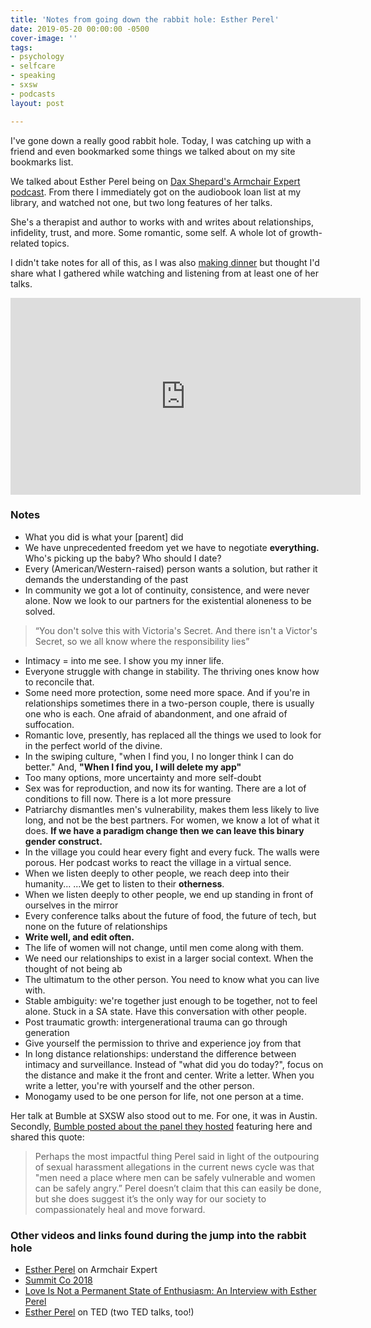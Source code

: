 ```yaml
---
title: 'Notes from going down the rabbit hole: Esther Perel'
date: 2019-05-20 00:00:00 -0500
cover-image: ''
tags:
- psychology
- selfcare
- speaking
- sxsw
- podcasts
layout: post

---
```

I've gone down a really good rabbit hole. Today, I was catching up with a friend and even bookmarked some things we talked about on my site bookmarks list.

We talked about Esther Perel being on [Dax Shepard's Armchair Expert podcast](https://armchairexpertpod.com/pods/esther-perel). From there I immediately got on the audiobook loan list at my library, and watched not one, but two long features of her talks.

She's a therapist and author to works with and writes about relationships, infidelity, trust, and more. Some romantic, some self. A whole lot of growth-related topics.

I didn't take notes for all of this, as I was also [making dinner](https://www.instagram.com/p/BxtYDnMFGAY/?igshid=psgflf9suu4h) but thought I'd share what I gathered while watching and listening from at least one of her talks.

<iframe width="560" height="315" src="https://www.youtube.com/embed/5iu9_8Vsmtk" frameborder="0" allow="accelerometer; autoplay; encrypted-media; gyroscope; picture-in-picture" allowfullscreen></iframe>

### Notes

* What you did is what your \[parent\] did
* We have unprecedented freedom yet we have to negotiate **everything.** Who's picking up the baby? Who should I date?
* Every (American/Western-raised) person wants a solution, but rather it demands the understanding of the past
* In community we got a lot of continuity, consistence, and were never alone. Now we look to our partners for the existential aloneness to be solved.

> “You don't solve this with Victoria's Secret. And there isn't a Victor's Secret, so we all know where the responsibility lies”

* Intimacy = into me see. I show you my inner life.
* Everyone struggle with change in stability. The thriving ones know how to reconcile that.
* Some need more protection, some need more space. And if you're in relationships sometimes there in a two-person couple, there is usually one who is each. One afraid of abandonment, and one afraid of suffocation.
* Romantic love, presently, has replaced all the things we used to look for in the perfect world of the divine.
* In the swiping culture, "when I find you, I no longer think I can do better." And, **"When I find you, I will delete my app"**
* Too many options, more uncertainty and more self-doubt
* Sex was for reproduction, and now its for wanting. There are a lot of conditions to fill now. There is a lot more pressure
* Patriarchy dismantles men's vulnerability, makes them less likely to live long, and not be the best partners. For women, we know a lot of what it does. **If we have a paradigm change then we can leave this binary gender construct.**
* In the village you could hear every fight and every fuck. The walls were porous. Her podcast works to react the village in a virtual sence.
* When we listen deeply to other people, we reach deep into their humanity... ...We get to listen to their **otherness**.
* When we listen deeply to other people, we end up standing in front of ourselves in the mirror
* Every conference talks about the future of food, the future of tech, but none on the future of relationships
* **Write well, and edit often.**
* The life of women will not change, until men come along with them.
* We need our relationships to exist in a larger social context. When the thought of not being ab
* The ultimatum to the other person. You need to know what you can live with.
* Stable ambiguity: we're together just enough to be together, not to feel alone. Stuck in a SA state. Have this conversation with other people.
* Post traumatic growth: intergenerational trauma can go through generation
* Give yourself the permission to thrive and experience joy from that
* In long distance relationships: understand the difference between intimacy and surveillance. Instead of "what did you do today?", focus on the distance and make it the front and center. Write a letter. When you write a letter, you're with yourself and the other person.
* Monogamy used to be one person for life, not one person at a time.

Her talk at Bumble at SXSW also stood out to me. For one, it was in Austin. Secondly, [Bumble posted about the panel they hosted](https://bumble.com/the-buzz/esther-perel-intimacy-infidelity-panel) featuring here and shared this quote:

> Perhaps the most impactful thing Perel said in light of the outpouring of sexual harassment allegations in the current news cycle was that "men need a place where men can be safely vulnerable and women can be safely angry.” Perel doesn’t claim that this can easily be done, but she does suggest it’s the only way for our society to compassionately heal and move forward.

### Other videos and links found during the jump into the rabbit hole

* [Esther Perel](https://armchairexpertpod.com/pods/esther-perel) on Armchair Expert
* [Summit Co 2018](https://www.youtube.com/watch?v=5iu9_8Vsmtk "https://www.youtube.com/watch?v=5iu9_8Vsmtk")
* [Love Is Not a Permanent State of Enthusiasm: An Interview with Esther Perel](https://www.newyorker.com/culture/the-new-yorker-interview/love-is-not-a-permanent-state-of-enthusiasm-an-interview-with-esther-perel)
* [Esther Perel](https://www.ted.com/speakers/esther_perel) on TED (two TED talks, too!)